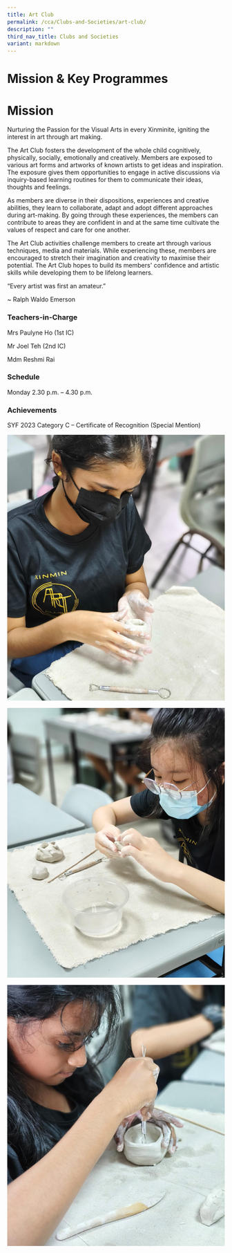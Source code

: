 ```yaml
---
title: Art Club
permalink: /cca/Clubs-and-Societies/art-club/
description: ""
third_nav_title: Clubs and Societies
variant: markdown
---
```

# **Mission & Key Programmes**

# **Mission**  
Nurturing the Passion for the Visual Arts in every Xinminite, igniting the interest in art through art making.

The Art Club fosters the development of the whole child cognitively, physically, socially, emotionally and creatively. Members are exposed to various art forms and artworks of known artists to get ideas and inspiration. The exposure gives them opportunities to engage in active discussions via inquiry-based learning routines for them to communicate their ideas, thoughts and feelings.

As members are diverse in their dispositions, experiences and creative abilities, they learn to collaborate, adapt and adopt different approaches during art-making. By going through these experiences, the members can contribute to areas they are confident in and at the same time cultivate the values of respect and care for one another.

The Art Club activities challenge members to create art through various techniques, media and materials. While experiencing these, members are encouraged to stretch their imagination and creativity to maximise their potential. The Art Club hopes to build its members' confidence and artistic skills while developing them to be lifelong learners.

“Every artist was first an amateur.”

~ Ralph Waldo Emerson



### Teachers-in-Charge

Mrs Paulyne Ho (1st IC)

Mr Joel Teh (2nd IC)

Mdm Reshmi Rai


### Schedule

Monday 2.30 p.m. – 4.30 p.m.

### Achievements

SYF 2023 Category C – Certificate of Recognition (Special Mention)

![](/images/Ceramics_handbuilding.jpg)
		 
![](/images/Ceramics_pressing_method.jpg)
		 
![](/images/Ceramics_Hollowing_Techniques.jpg)